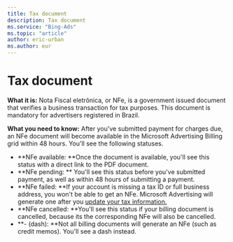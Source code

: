 ```yaml
---
title: Tax document
description: Tax document
ms.service: "Bing-Ads"
ms.topic: "article"
author: eric-urban
ms.author: eur
---
```


# Tax document

**What it is:** Nota Fiscal eletrônica, or NFe, is a government issued document that verifies a business transaction for tax purposes. This document is mandatory for advertisers registered in Brazil.

**What you need to know:**  After you've submitted payment for charges due, an NFe document will become available in the Microsoft Advertising Billing grid within 48 hours. You'll see the following statuses.
- **NFe available: **Once the document is available, you'll see this status with a direct link to the PDF document.
- **NFe pending: ** You'll see this status before you've submitted payment, as well as within 48 hours of submitting a payment.
- **NFe failed: **If your account is missing a tax ID or full business address, you won't be able to get an NFe. Microsoft Advertising will generate one after you [update your tax information.](../hlp_BA_CONC_ISS.md)
- **NFe cancelled: **You'll see this status if your billing document is cancelled, because its the corresponding NFe will also be cancelled.
- **- (dash): **Not all billing documents will generate an NFe (such as credit memos). You'll see a dash instead.


